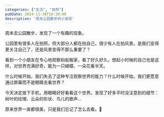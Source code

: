 ```yaml
---
categories: ["生活", "自然"]
pubDate: 2024-11-30T16:20:00
description: '周末公园散步的小发现'
---
```


周末去公园散步，发现了一个有趣的现象。

公园里有很多人在拍照，但大部分人都在拍自己，很少有人在拍风景。是我们变得更关注自己了，还是风景变得不那么重要了？

看到一个小朋友在专心地观察蚂蚁搬家，看了好久好久。想起小时候的自己也是这样，对世界充满好奇，能为一只蝴蝶、一朵花看半天。

什么时候开始，我们失去了这种专注观察世界的能力？什么时候开始，我们更愿意通过屏幕而不是眼睛去看世界？

今天决定放下手机，用眼睛好好看看这个世界。发现了好多平时没注意到的细节：树叶的纹理、云朵的形状、鸟儿的歌声...

原来世界一直都很美，只是我们忘记了怎么去看。👀
